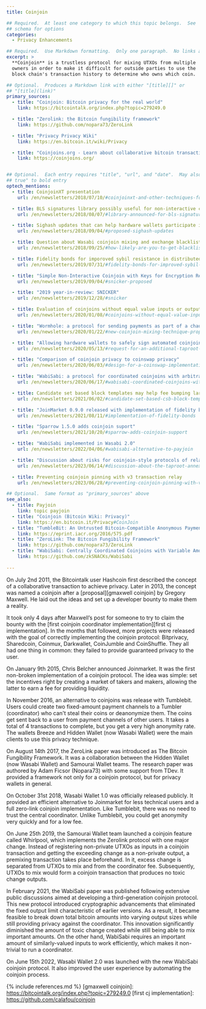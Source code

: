 ```yaml
---
title: Coinjoin

## Required.  At least one category to which this topic belongs.  See
## schema for options
categories:
  - Privacy Enhancements

## Required.  Use Markdown formatting.  Only one paragraph.  No links allowed.
excerpt: >
  **Coinjoin** is a trustless protocol for mixing UTXOs from multiple
  owners in order to make it difficult for outside parties to use the
  block chain's transaction history to determine who owns which coin.

## Optional.  Produces a Markdown link with either "[title][]" or
## "[title](link)"
primary_sources:
  - title: "Coinjoin: Bitcoin privacy for the real world"
    link: https://bitcointalk.org/index.php?topic=279249.0

  - title: "Zerolink: the Bitcoin fungibility framework"
    link: https://github.com/nopara73/ZeroLink

  - title: "Privacy Privacy Wiki"
    link: https://en.bitcoin.it/wiki/Privacy

  - title: "Coinjoins.org - Learn about collaborative bitcoin transactions"
    link: https://coinjoins.org/


## Optional.  Each entry requires "title", "url", and "date".  May also use "feature:
## true" to bold entry
optech_mentions:
  - title: CoinjoinXT presentation
    url: /en/newsletters/2018/07/10/#coinjoinxt-and-other-techniques-for-deniable-transfers

  - title: BLS signatures library possibly useful for non-interactive coinjoins
    url: /en/newsletters/2018/08/07/#library-announced-for-bls-signatures

  - title: Sighash updates that can help hardware wallets participate in coinjoins
    url: /en/newsletters/2018/09/04/#proposed-sighash-updates

  - title: Question about Wasabi coinjoin mixing and exchange blacklisting
    url: /en/newsletters/2018/09/25/#how-likely-are-you-to-get-blacklisted-by-an-exchange-if-you-use-wasabi-wallet-s-coinjoin-mixing

  - title: Fidelity bonds for imporoved sybil resistance in distributed coinjoin
    url: /en/newsletters/2019/07/31/#fidelity-bonds-for-improved-sybil-resistance

  - title: "Simple Non-Interactive Coinjoin with Keys for Encryption Reused (SNICKER)"
    url: /en/newsletters/2019/09/04/#snicker-proposed

  - title: "2019 year-in-review: SNICKER"
    url: /en/newsletters/2019/12/28/#snicker

  - title: Evaluation of coinjoins without equal value inputs or outputs
    url: /en/newsletters/2020/01/08/#coinjoins-without-equal-value-inputs-or-outputs

  - title: "Wormhole: a protocol for sending payments as part of a chaumian coinjoin"
    url: /en/newsletters/2020/01/22/#new-coinjoin-mixing-technique-proposed

  - title: "Allowing hardware wallets to safely sign automated coinjoin transactions"
    url: /en/newsletters/2020/05/13/#request-for-an-additional-taproot-signature-commitment

  - title: "Comparison of coinjoin privacy to coinswap privacy"
    url: /en/newsletters/2020/06/03/#design-for-a-coinswap-implementation

  - title: "WabiSabi: a protocol for coordinated coinjoins with arbitrary output values"
    url: /en/newsletters/2020/06/17/#wabisabi-coordinated-coinjoins-with-arbitrary-output-values

  - title: Candidate set based block templates may help fee bumping large coinjoins
    url: /en/newsletters/2021/06/02/#candidate-set-based-csb-block-template-construction

  - title: "JoinMarket 0.9.0 released with implementation of fidelity bonds for coinjoin sybil resistance"
    url: /en/newsletters/2021/08/11/#implementation-of-fidelity-bonds

  - title: "Sparrow 1.5.0 adds coinjoin suport"
    url: /en/newsletters/2021/10/20/#sparrow-adds-coinjoin-support

  - title: "WabiSabi implemented in Wasabi 2.0"
    url: /en/newsletters/2022/04/06/#wabisabi-alternative-to-payjoin

  - title: "Discussion about risks for coinjoin-style protocols of relaying taproot annexes"
    url: /en/newsletters/2023/06/14/#discussion-about-the-taproot-annex

  - title: Preventing coinjoin pinning with v3 transaction relay
    url: /en/newsletters/2023/06/28/#preventing-coinjoin-pinning-with-v3-transaction-relay

## Optional.  Same format as "primary_sources" above
see_also:
  - title: Payjoin
    link: topic payjoin
  - title: "Coinjoin (Bitcoin Wiki: Privacy)"
    link: https://en.bitcoin.it/Privacy#CoinJoin
  - title: "TumbleBit: An Untrusted Bitcoin-Compatible Anonymous Payment Hub"
    link: https://eprint.iacr.org/2016/575.pdf
  - title: "ZeroLink: The Bitcoin Fungibility Framework"
    link: https://github.com/nopara73/ZeroLink
  - title: "WabiSabi: Centrally Coordinated Coinjoins with Variable Amounts"
    link: https://github.com/zkSNACKs/WabiSabi
  
---
```


On July 2nd 2011, the Bitcointalk user Hashcoin first described the concept of a collaborative transaction to achieve privacy. Later in 2013, the concept was named a coinjoin after a [proposal][gmaxwell coinjoin] by Gregory Maxwell. He laid out the ideas and set up a developer bounty to make them a reality.

It took only 4 days after Maxwell’s post for someone to try to claim the bounty with the [first coinjoin coordinator implementation][first cj implementation]. In the months that followed, more projects were released with the goal of correctly implementing the coinjoin protocol: Bitprivacy, Sharedcoin, Coinmux, Darkwallet, CoinJumble and CoinShuffle. They all had one thing in common: they failed to provide guaranteed privacy to the user.

On January 9th 2015, Chris Belcher announced Joinmarket. It was the first non-broken implementation of a coinjoin protocol. The idea was simple: set the incentives right by creating a market of takers and makers, allowing the latter to earn a fee for providing liquidity. 

In November 2016, an alternative to coinjoins was release with Tumblebit. Users could create two fixed-amount payment channels to a Tumbler (coordinator) who can't steal their coins or deanonymize them. The coins get sent back to a user from payment channels of other users. It takes a total of 4 transactions to complete, but you get a very high anonymity rate. The wallets Breeze and Hidden Wallet (now Wasabi Wallet) were the main clients to use this privacy technique.

On August 14th 2017, the ZeroLink paper was introduced as The Bitcoin Fungibility Framework. It was a collaboration between the Hidden Wallet (now Wasabi Wallet) and Samourai Wallet teams. The research paper was authored by Adam Ficsor (Nopara73) with some support from TDev. It provided a framework not only for a coinjoin protocol, but for privacy wallets in general. 

On October 31st 2018, Wasabi Wallet 1.0 was officially released publicly. It provided an efficient alternative to Joinmarket for less technical users and a full zero-link coinjoin implementation. Like Tumblebit, there was no need to trust the central coordinator. Unlike Tumblebit, you could get anonymity very quickly and for a low fee.

On June 25th 2019, the Samourai Wallet team launched a coinjoin feature called Whirlpool, which implements the Zerolink protocol with one major change. Instead of registering non-private UTXOs as inputs in a coinjoin transaction and getting the exceeding change as a non-private output, a premixing transaction takes place beforehand. In it, excess change is separated from UTXOs to mix and from the coordinator fee. Subsequently, UTXOs to mix would form a coinjoin transaction that produces no toxic change outputs.

In February 2021, the WabiSabi paper was published following extensive public discussions aimed at developing a third-generation coinjoin protocol. This new protocol introduced cryptographic advancements that eliminated the fixed output limit characteristic of earlier versions. As a result, it became feasible to break down total bitcoin amounts into varying output sizes while still providing privacy against the coordinator. This innovation significantly diminished the amount of toxic change created while still being able to mix important amounts. On the other hand, WabiSabi requires an important amount of similarly-valued inputs to work efficiently, which makes it non-trivial to run a coordinator.

On June 15th 2022, Wasabi Wallet 2.0 was launched with the new WabiSabi coinjoin protocol. It also improved the user experience by automating the coinjoin process.

{% include references.md %}
[gmaxwell coinjoin]: https://bitcointalk.org/index.php?topic=279249.0
[first cj implementation]: https://github.com/calafou/coinjoin
